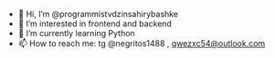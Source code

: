 - 👋 Hi, I’m @programmistvdzinsahirybashke
- 👀 I’m interested in frontend and backend
- 🌱 I’m currently learning Python
- 📫 How to reach me: tg @negritos1488 , qwezxc54@outlook.com

<!---
programmistvdzinsahirybashke/programmistvdzinsahirybashke is a ✨ special ✨ repository because its `README.md` (this file) appears on your GitHub profile.
You can click the Preview link to take a look at your changes.
--->
